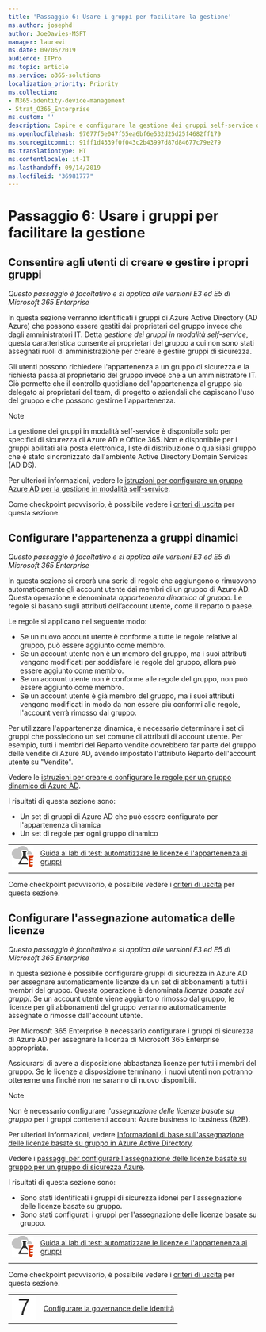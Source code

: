 ```yaml
---
title: 'Passaggio 6: Usare i gruppi per facilitare la gestione'
ms.author: josephd
author: JoeDavies-MSFT
manager: laurawi
ms.date: 09/06/2019
audience: ITPro
ms.topic: article
ms.service: o365-solutions
localization_priority: Priority
ms.collection:
- M365-identity-device-management
- Strat_O365_Enterprise
ms.custom: ''
description: Capire e configurare la gestione dei gruppi self-service di Azure AD.
ms.openlocfilehash: 97077f5e047f55ea6bf6e532d25d25f4682ff179
ms.sourcegitcommit: 91ff1d4339f0f043c2b43997d87d84677c79e279
ms.translationtype: HT
ms.contentlocale: it-IT
ms.lasthandoff: 09/14/2019
ms.locfileid: "36981777"
---
```

# <a name="step-6-use-groups-for-easier-management"></a>Passaggio 6: Usare i gruppi per facilitare la gestione

<a name="identity-self-service-groups"></a>
## <a name="allow-users-to-create-and-manage-their-own-groups"></a>Consentire agli utenti di creare e gestire i propri gruppi

*Questo passaggio è facoltativo e si applica alle versioni E3 ed E5 di Microsoft 365 Enterprise*

In questa sezione verranno identificati i gruppi di Azure Active Directory (AD Azure) che possono essere gestiti dai proprietari del gruppo invece che dagli amministratori IT. Detta *gestione dei gruppi in modalità self-service*, questa caratteristica consente ai proprietari del gruppo a cui non sono stati assegnati ruoli di amministrazione per creare e gestire gruppi di sicurezza. 

Gli utenti possono richiedere l'appartenenza a un gruppo di sicurezza e la richiesta passa al proprietario del gruppo invece che a un amministratore IT. Ciò permette che il controllo quotidiano dell'appartenenza al gruppo sia delegato ai proprietari del team, di progetto o aziendali che capiscano l'uso del gruppo e che possono gestirne l'appartenenza.

>[!Note]
>La gestione dei gruppi in modalità self-service è disponibile solo per specifici di sicurezza di Azure AD e Office 365. Non è disponibile per i gruppi abilitati alla posta elettronica, liste di distribuzione o qualsiasi gruppo che è stato sincronizzato dall'ambiente Active Directory Domain Services (AD DS).
>

Per ulteriori informazioni, vedere le [istruzioni per configurare un gruppo Azure AD per la gestione in modalità self-service](https://docs.microsoft.com/azure/active-directory/active-directory-accessmanagement-self-service-group-management).

Come checkpoint provvisorio, è possibile vedere i [criteri di uscita](identity-exit-criteria.md#crit-identity-self-service-groups) per questa sezione.

<a name="identity-dyn-groups"></a>
## <a name="set-up-dynamic-group-membership"></a>Configurare l'appartenenza a gruppi dinamici

*Questo passaggio è facoltativo e si applica alle versioni E3 ed E5 di Microsoft 365 Enterprise*

In questa sezione si creerà una serie di regole che aggiungono o rimuovono automaticamente gli account utente dai membri di un gruppo di Azure AD. Questa operazione è denominata *appartenenza dinamica al gruppo*. Le regole si basano sugli attributi dell’account utente, come il reparto o paese.

Le regole si applicano nel seguente modo:

- Se un nuovo account utente è conforme a tutte le regole relative al gruppo, può essere aggiunto come membro.
- Se un account utente non è un membro del gruppo, ma i suoi attributi vengono modificati per soddisfare le regole del gruppo, allora può essere aggiunto come membro.
- Se un account utente non è conforme alle regole del gruppo, non può essere aggiunto come membro.
- Se un account utente è già membro del gruppo, ma i suoi attributi vengono modificati in modo da non essere più conformi alle regole, l'account verrà rimosso dal gruppo.

Per utilizzare l'appartenenza dinamica, è necessario determinare i set di gruppi che possiedono un set comune di attributi di account utente. Per esempio, tutti i membri del Reparto vendite dovrebbero far parte del gruppo delle vendite di Azure AD, avendo impostato l'attributo Reparto dell'account utente su "Vendite".

Vedere le [istruzioni per creare e configurare le regole per un gruppo dinamico di Azure AD](https://docs.microsoft.com/azure/active-directory/active-directory-groups-dynamic-membership-azure-portal).

I risultati di questa sezione sono:

- Un set di gruppi di Azure AD che può essere configurato per l'appartenenza dinamica
- Un set di regole per ogni gruppo dinamico

|||
|:-------|:-----|
|![Guide al lab di test per il cloud Microsoft](media/m365-enterprise-test-lab-guides/cloud-tlg-icon-small.png)| [Guida al lab di test: automatizzare le licenze e l'appartenenza ai gruppi](automate-licenses-group-membership-microsoft-365-test-environment.md) |
|||

Come checkpoint provvisorio, è possibile vedere i [criteri di uscita](identity-exit-criteria.md#crit-identity-dyn-groups) per questa sezione.

<a name="identity-group-license"></a>
## <a name="set-up-automatic-licensing"></a>Configurare l'assegnazione automatica delle licenze

*Questo passaggio è facoltativo e si applica alle versioni E3 ed E5 di Microsoft 365 Enterprise*

In questa sezione è possibile configurare gruppi di sicurezza in Azure AD per assegnare automaticamente licenze da un set di abbonamenti a tutti i membri del gruppo. Questa operazione è denominata *licenze basate sui gruppi*. Se un account utente viene aggiunto o rimosso dal gruppo, le licenze per gli abbonamenti del gruppo verranno automaticamente assegnate o rimosse dall'account utente.

Per Microsoft 365 Enterprise è necessario configurare i gruppi di sicurezza di Azure AD per assegnare la licenza di Microsoft 365 Enterprise appropriata.

Assicurarsi di avere a disposizione abbastanza licenze per tutti i membri del gruppo. Se le licenze a disposizione terminano, i nuovi utenti non potranno ottenerne una finché non ne saranno di nuovo disponibili.

>[!Note]
>Non è necessario configurare l'*assegnazione delle licenze basate su gruppo* per i gruppi contenenti account Azure business to business (B2B).
>

Per ulteriori informazioni, vedere [Informazioni di base sull'assegnazione delle licenze basate su gruppo in Azure Active Directory](https://docs.microsoft.com/azure/active-directory/active-directory-licensing-whatis-azure-portal).

Vedere i [passaggi per configurare l'assegnazione delle licenze basate su gruppo per un gruppo di sicurezza Azure](https://docs.microsoft.com/azure/active-directory/active-directory-licensing-group-assignment-azure-portal).

I risultati di questa sezione sono:

- Sono stati identificati i gruppi di sicurezza idonei per l'assegnazione delle licenze basate su gruppo.
- Sono stati configurati i gruppi per l'assegnazione delle licenze basate su gruppo.

|||
|:-------|:-----|
|![Guide al lab di test per il cloud Microsoft](media/m365-enterprise-test-lab-guides/cloud-tlg-icon-small.png)| [Guida al lab di test: automatizzare le licenze e l'appartenenza ai gruppi](automate-licenses-group-membership-microsoft-365-test-environment.md) |
|||

Come checkpoint provvisorio, è possibile vedere i [criteri di uscita](identity-exit-criteria.md#crit-identity-group-license) per questa sezione.

|||
|:-------|:-----|
|![](./media/stepnumbers/Step7.png)| [Configurare la governance delle identità](identity-governance.md) |
